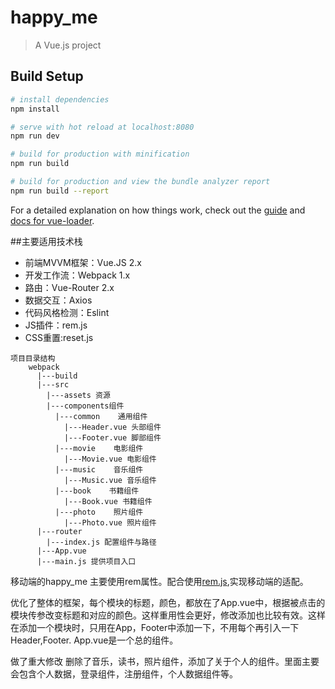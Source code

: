 # happy_me

> A Vue.js project

## Build Setup

``` bash
# install dependencies
npm install

# serve with hot reload at localhost:8080
npm run dev

# build for production with minification
npm run build

# build for production and view the bundle analyzer report
npm run build --report
```

For a detailed explanation on how things work, check out the [guide](http://vuejs-templates.github.io/webpack/) and [docs for vue-loader](http://vuejs.github.io/vue-loader).

##主要适用技术栈
* 前端MVVM框架：Vue.JS 2.x
* 开发工作流：Webpack 1.x
* 路由：Vue-Router 2.x
* 数据交互：Axios
* 代码风格检测：Eslint
* JS插件：rem.js
* CSS重置:reset.js

```
项目目录结构
    webpack
      |---build
      |---src
        |---assets 资源
        |---components组件
          |---common    通用组件
            |---Header.vue 头部组件
            |---Footer.vue 脚部组件
          |---movie    电影组件
            |---Movie.vue 电影组件
          |---music    音乐组件
            |---Music.vue 音乐组件
          |---book    书籍组件
            |---Book.vue 书籍组件
          |---photo    照片组件
            |---Photo.vue 照片组件 
      |---router
        |---index.js 配置组件与路径
      |---App.vue 
      |---main.js 提供项目入口        
  ```

移动端的happy_me  主要使用rem属性。配合使用[rem.js](https://github.com/zhulihao965255/happy_me/blob/master/src/assets/js/rem.js),实现移动端的适配。


优化了整体的框架，每个模块的标题，颜色，都放在了App.vue中，根据被点击的模块传参改变标题和对应的颜色。这样重用性会更好，修改添加也比较有效。这样在添加一个模块时，只用在App，Footer中添加一下，不用每个再引入一下Header,Footer.  App.vue是一个总的组件。

做了重大修改  删除了音乐，读书，照片组件，添加了关于个人的组件。里面主要会包含个人数据，登录组件，注册组件，个人数据组件等。
